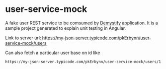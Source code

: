 # user-service-mock
A fake user REST service to be comsumed by [Demystify](https://github.com/pkErbynn/demystify/tree/master) application.
It is a sample project generated to explain unit testing in Angular.

Link to server url: https://my-json-server.typicode.com/pkErbynn/user-service-mock/users

Can also fetch a particular user base on id like
```
https://my-json-server.typicode.com/pkErbynn/user-service-mock/users/1
```

